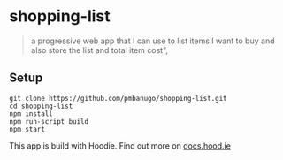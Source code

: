 # shopping-list

> a progressive web app that I can use to list items I want to buy and also store the list and total item cost",

## Setup

```
git clone https://github.com/pmbanugo/shopping-list.git
cd shopping-list
npm install
npm run-script build
npm start
```

This app is build with Hoodie. Find out more on [docs.hood.ie](http://docs.hood.ie)
